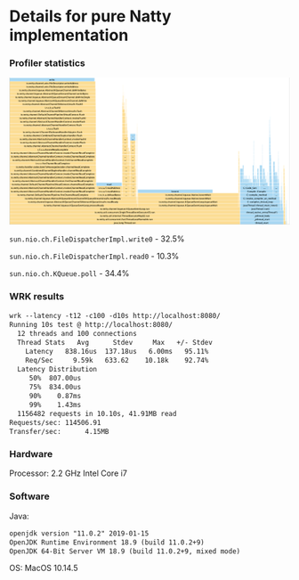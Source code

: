 # Details for pure Natty implementation

### Profiler statistics

![alt profiler](https://github.com/frozen00000/counter-challenge/blob/pure-netty/profiler.png)

`sun.nio.ch.FileDispatcherImpl.write0` - 32.5%

`sun.nio.ch.FileDispatcherImpl.read0` - 10.3%

`sun.nio.ch.KQueue.poll` - 34.4%

### WRK results

```$xslt
wrk --latency -t12 -c100 -d10s http://localhost:8080/
Running 10s test @ http://localhost:8080/
  12 threads and 100 connections
  Thread Stats   Avg      Stdev     Max   +/- Stdev
    Latency   838.16us  137.18us   6.00ms   95.11%
    Req/Sec     9.59k   633.62    10.18k    92.74%
  Latency Distribution
     50%  807.00us
     75%  834.00us
     90%    0.87ms
     99%    1.43ms
  1156482 requests in 10.10s, 41.91MB read
Requests/sec: 114506.91
Transfer/sec:      4.15MB
```

### Hardware

Processor: 2.2 GHz Intel Core i7

### Software

Java:
```$xslt
openjdk version "11.0.2" 2019-01-15
OpenJDK Runtime Environment 18.9 (build 11.0.2+9)
OpenJDK 64-Bit Server VM 18.9 (build 11.0.2+9, mixed mode)
```

OS: MacOS 10.14.5



